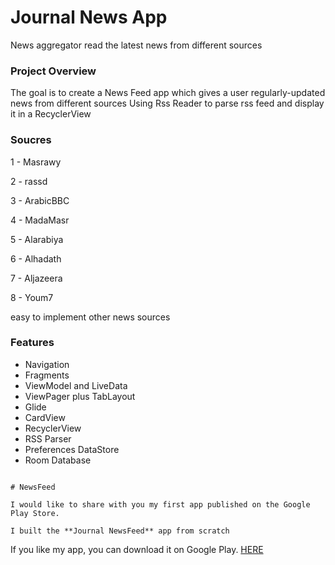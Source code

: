 # Journal News App
 News aggregator read the latest news from different sources
 
### Project Overview

The goal is to create a News Feed app which gives a user regularly-updated news from different sources
Using Rss Reader to parse rss feed and display it in a RecyclerView 


### Soucres
  
  1 - Masrawy
  
  2 - rassd
  
  3 - ArabicBBC
  
  4 - MadaMasr
  
  5 - Alarabiya
  
  6 - Alhadath
  
  7 - Aljazeera

  8 - Youm7
       
  easy to implement other news sources


### Features

* Navigation
* Fragments
* ViewModel and LiveData
* ViewPager plus TabLayout
* Glide
* CardView
* RecyclerView
* RSS Parser
* Preferences DataStore
* Room Database




```

# NewsFeed 

I would like to share with you my first app published on the Google Play Store.

I built the **Journal NewsFeed** app from scratch
```
If you like my app, you can download it on Google Play. 
[HERE](https://play.google.com/store/apps/details?id=online.mohmedbakr.newsfeed)



